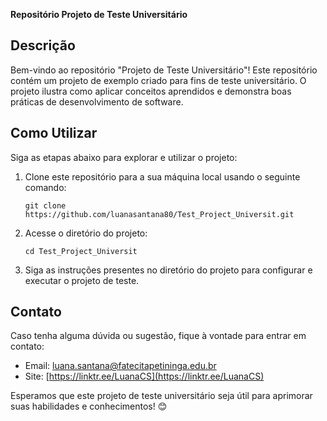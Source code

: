 **Repositório Projeto de Teste Universitário**


## Descrição
Bem-vindo ao repositório "Projeto de Teste Universitário"! Este repositório contém um projeto de exemplo criado para fins de teste universitário. O projeto ilustra como aplicar conceitos aprendidos e demonstra boas práticas de desenvolvimento de software.



## Como Utilizar
Siga as etapas abaixo para explorar e utilizar o projeto:

1. Clone este repositório para a sua máquina local usando o seguinte comando:
   ```
   git clone https://github.com/luanasantana80/Test_Project_Universit.git
   ```

2. Acesse o diretório do projeto:
   ```
   cd Test_Project_Universit
   ```

3. Siga as instruções presentes no diretório do projeto para configurar e executar o projeto de teste.

## Contato
Caso tenha alguma dúvida ou sugestão, fique à vontade para entrar em contato:

- Email: luana.santana@fatecitapetininga.edu.br
- Site: [https://linktr.ee/LuanaCS](https://linktr.ee/LuanaCS)

Esperamos que este projeto de teste universitário seja útil para aprimorar suas habilidades e conhecimentos! 😊

[Repositório]: https://github.com/luanasantana80/Test_Project_Universit
